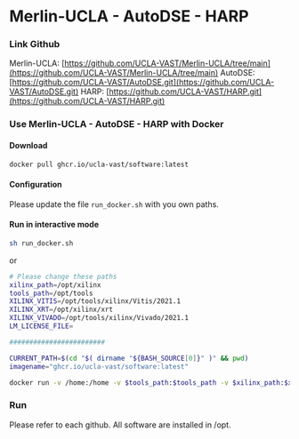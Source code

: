 # Merlin-UCLA - AutoDSE - HARP

### Link Github

Merlin-UCLA: [https://github.com/UCLA-VAST/Merlin-UCLA/tree/main](https://github.com/UCLA-VAST/Merlin-UCLA/tree/main)
AutoDSE: [https://github.com/UCLA-VAST/AutoDSE.git](https://github.com/UCLA-VAST/AutoDSE.git)
HARP: [https://github.com/UCLA-VAST/HARP.git](https://github.com/UCLA-VAST/HARP.git)

### Use Merlin-UCLA - AutoDSE - HARP with Docker

#### Download 
```sh
docker pull ghcr.io/ucla-vast/software:latest
```

#### Configuration

Please update the file `run_docker.sh` with you own paths.

#### Run in interactive mode

```sh
sh run_docker.sh
```
or

```sh
# Please change these paths
xilinx_path=/opt/xilinx
tools_path=/opt/tools
XILINX_VITIS=/opt/tools/xilinx/Vitis/2021.1
XILINX_XRT=/opt/xilinx/xrt
XILINX_VIVADO=/opt/tools/xilinx/Vivado/2021.1
LM_LICENSE_FILE=

########################

CURRENT_PATH=$(cd "$( dirname "${BASH_SOURCE[0]}" )" && pwd)
imagename="ghcr.io/ucla-vast/software:latest"

docker run -v /home:/home -v $tools_path:$tools_path -v $xilinx_path:$xilinx_path -e XILINX_VITIS=$XILINX_VITIS -e XILINX_XRT=$XILINX_XRT -e XILINX_VIVADO=$XILINX_VIVADO -e LM_LICENSE_FILE=$LM_LICENSE_FILE -w="$CURRENT_PATH" -it "$imagename"
```

### Run

Please refer to each github. All software are installed in /opt.
